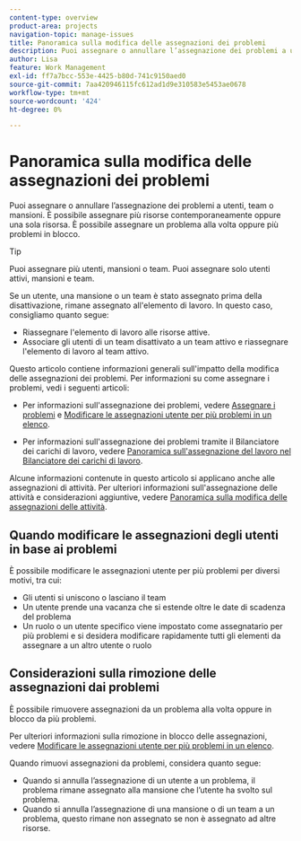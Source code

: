 ```yaml
---
content-type: overview
product-area: projects
navigation-topic: manage-issues
title: Panoramica sulla modifica delle assegnazioni dei problemi
description: Puoi assegnare o annullare l’assegnazione dei problemi a utenti, team o mansioni. È possibile assegnare più risorse contemporaneamente oppure una sola risorsa. È possibile assegnare un problema alla volta oppure più problemi in blocco.
author: Lisa
feature: Work Management
exl-id: ff7a7bcc-553e-4425-b80d-741c9150aed0
source-git-commit: 7aa420946115fc612ad1d9e310583e5453ae0678
workflow-type: tm+mt
source-wordcount: '424'
ht-degree: 0%

---
```


# Panoramica sulla modifica delle assegnazioni dei problemi

Puoi assegnare o annullare l’assegnazione dei problemi a utenti, team o mansioni. È possibile assegnare più risorse contemporaneamente oppure una sola risorsa. È possibile assegnare un problema alla volta oppure più problemi in blocco.

>[!TIP]
>
>Puoi assegnare più utenti, mansioni o team. Puoi assegnare solo utenti attivi, mansioni e team.
>
>Se un utente, una mansione o un team è stato assegnato prima della disattivazione, rimane assegnato all&#39;elemento di lavoro. In questo caso, consigliamo quanto segue:
>
>* Riassegnare l&#39;elemento di lavoro alle risorse attive.
>* Associare gli utenti di un team disattivato a un team attivo e riassegnare l&#39;elemento di lavoro al team attivo.

Questo articolo contiene informazioni generali sull&#39;impatto della modifica delle assegnazioni dei problemi. Per informazioni su come assegnare i problemi, vedi i seguenti articoli:

* Per informazioni sull&#39;assegnazione dei problemi, vedere [Assegnare i problemi](../../../manage-work/issues/manage-issues/assign-issues.md) e [Modificare le assegnazioni utente per più problemi in un elenco](../../../manage-work/issues/manage-issues/edit-assignments-for-multiple-issues.md).

* Per informazioni sull&#39;assegnazione dei problemi tramite il Bilanciatore dei carichi di lavoro, vedere [Panoramica sull&#39;assegnazione del lavoro nel Bilanciatore dei carichi di lavoro](../../../resource-mgmt/workload-balancer/assign-work-in-workload-balancer.md).

Alcune informazioni contenute in questo articolo si applicano anche alle assegnazioni di attività. Per ulteriori informazioni sull&#39;assegnazione delle attività e considerazioni aggiuntive, vedere [Panoramica sulla modifica delle assegnazioni delle attività](../../../manage-work/tasks/assign-tasks/modify-task-assignments-overview.md).

## Quando modificare le assegnazioni degli utenti in base ai problemi

È possibile modificare le assegnazioni utente per più problemi per diversi motivi, tra cui:

* Gli utenti si uniscono o lasciano il team
* Un utente prende una vacanza che si estende oltre le date di scadenza del problema
* Un ruolo o un utente specifico viene impostato come assegnatario per più problemi e si desidera modificare rapidamente tutti gli elementi da assegnare a un altro utente o ruolo

## Considerazioni sulla rimozione delle assegnazioni dai problemi

È possibile rimuovere assegnazioni da un problema alla volta oppure in blocco da più problemi.

Per ulteriori informazioni sulla rimozione in blocco delle assegnazioni, vedere [Modificare le assegnazioni utente per più problemi in un elenco](../../../manage-work/issues/manage-issues/edit-assignments-for-multiple-issues.md).

Quando rimuovi assegnazioni da problemi, considera quanto segue:

* Quando si annulla l’assegnazione di un utente a un problema, il problema rimane assegnato alla mansione che l’utente ha svolto sul problema.
* Quando si annulla l’assegnazione di una mansione o di un team a un problema, questo rimane non assegnato se non è assegnato ad altre risorse.

